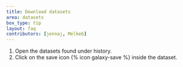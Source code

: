 ```yaml
---
title: Download datasets
area: datasets
box_type: tip
layout: faq
contributors: [jennaj, Melkeb]
---
```



1. Open the datasets found under history.
2. Click on the save icon {% icon galaxy-save %} inside the dataset.

